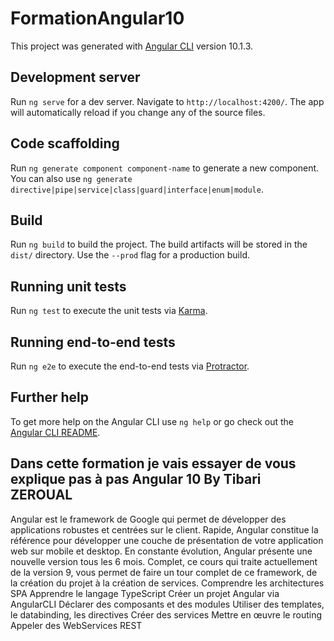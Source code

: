 # FormationAngular10

This project was generated with [Angular CLI](https://github.com/angular/angular-cli) version 10.1.3.

## Development server

Run `ng serve` for a dev server. Navigate to `http://localhost:4200/`. The app will automatically reload if you change any of the source files.

## Code scaffolding

Run `ng generate component component-name` to generate a new component. You can also use `ng generate directive|pipe|service|class|guard|interface|enum|module`.

## Build

Run `ng build` to build the project. The build artifacts will be stored in the `dist/` directory. Use the `--prod` flag for a production build.

## Running unit tests

Run `ng test` to execute the unit tests via [Karma](https://karma-runner.github.io).

## Running end-to-end tests

Run `ng e2e` to execute the end-to-end tests via [Protractor](http://www.protractortest.org/).

## Further help

To get more help on the Angular CLI use `ng help` or go check out the [Angular CLI README](https://github.com/angular/angular-cli/blob/master/README.md).

## Dans cette formation je vais essayer de vous explique pas à pas Angular 10  By Tibari ZEROUAL 
Angular est le framework de Google qui permet de développer des applications robustes et centrées sur le client. Rapide, Angular constitue la référence pour développer une couche de présentation de votre application web sur mobile et desktop. 
En constante évolution, Angular présente une nouvelle version tous les 6 mois. Complet, ce cours qui traite actuellement de la version 9, vous permet de faire un tour complet de ce framework, de la création du projet à la création de services. 
Comprendre les architectures SPA
Apprendre le langage TypeScript
Créer un projet Angular via AngularCLI
Déclarer des composants et des modules
Utiliser des templates, le databinding, les directives
Créer des services
Mettre en œuvre le routing
Appeler des WebServices REST